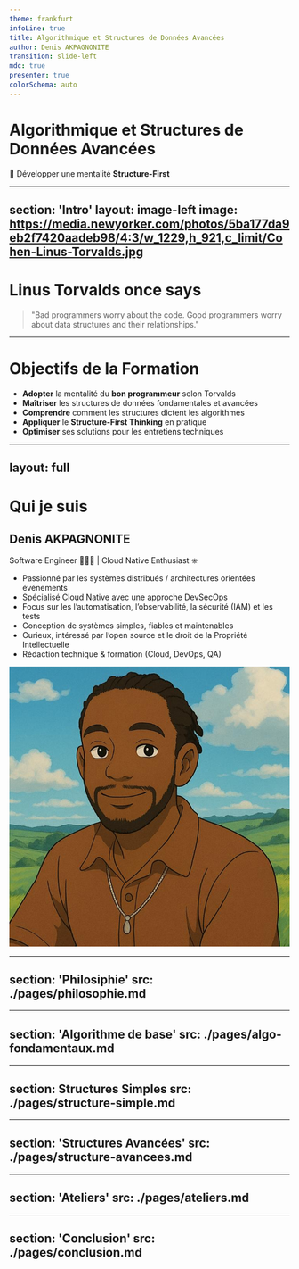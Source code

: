 ```yaml
---
theme: frankfurt
infoLine: true
title: Algorithmique et Structures de Données Avancées
author: Denis AKPAGNONITE
transition: slide-left
mdc: true
presenter: true
colorSchema: auto
---
```


# Algorithmique et Structures de Données Avancées


🎯 Développer une mentalité **Structure-First**

<!-- -->

---
section: 'Intro'
layout: image-left
image: https://media.newyorker.com/photos/5ba177da9eb2f7420aadeb98/4:3/w_1229,h_921,c_limit/Cohen-Linus-Torvalds.jpg
---

# Linus Torvalds once says 

> "Bad programmers worry about the code. Good programmers worry about data structures and their relationships."
>

<!-- 
Avant de rentrer dans le vif du sujet, je voulais commencer avec cette citation de Linus Torvalds, le créateur de Git et du noyau Linux.

Elle peut paraître un peu dure, mais elle met le doigt sur quelque chose de très profond.

Quand on débute en programmation, ou même parfois après quelques années d’expérience, on a tendance à se concentrer uniquement sur le code. Est-ce qu’il compile ? Est-ce qu’il fonctionne ? Est-ce qu’il est propre, ou rapide ?

Mais en réalité, le code, ce n’est que la surface. Ce n’est que la manière dont on traduit une idée en instructions.

Ce que Linus veut dire ici, c’est que ce qui fait vraiment la différence entre un développeur correct et un très bon développeur, c’est sa capacité à penser en termes de structures de données. À comprendre comment organiser les informations, comment elles s’enchaînent, comment elles interagissent entre elles.

C’est ça qui permet de résoudre un problème de manière élégante, performante et maintenable.

Prenons un exemple simple :
Imaginons que vous devez gérer une file d’attente pour un système de support client.

Un développeur débutant va peut-être coder ça avec un tableau classique — un array. Ça peut marcher, mais au fur et à mesure, il va rencontrer des lenteurs, des bugs, des incohérences.

Un développeur expérimenté, lui, va se poser la question autrement :
	•	Quel est mon besoin en matière d’insertion et de suppression ?
	•	Est-ce que j’ai besoin d’accéder rapidement au premier élément ?
	•	Est-ce que l’ordre est important ?

Et là, il va peut-être choisir une file (queue) ou une deque, qui répond exactement au besoin avec une meilleure complexité algorithmique.

Donc tout ça pour dire que la manière dont on pense un problème — la modélisation algorithmique, les structures de données qu’on choisit — c’est ça le cœur du métier.

Et c’est exactement ce qu’on va voir aujourd’hui.

-->

---

# Objectifs de la Formation

- **Adopter** la mentalité du **bon programmeur** selon Torvalds
- **Maîtriser** les structures de données fondamentales et avancées
- **Comprendre** comment les structures dictent les algorithmes
- **Appliquer** le **Structure-First Thinking** en pratique
- **Optimiser** ses solutions pour les entretiens techniques

<!-- 
1. Adopter la mentalité du bon programmeur selon Torvalds

Quand on parle de “bon programmeur”, ce n’est pas une question d’élitisme, c’est une question de perspective.
Ce que Linus Torvalds met en avant, c’est que la qualité d’un développeur ne se mesure pas juste à la propreté de son code ou à sa capacité à écrire vite. Elle se mesure à sa capacité à comprendre la structure sous-jacente d’un problème.
Durant cette présentation, je vais insister sur cette approche : penser les données d’abord, le code ensuite.

2. Maîtriser les structures de données fondamentales et avancées

Ici, l’objectif est de passer en revue non seulement les classiques — listes, piles, files, tableaux, arbres, graphes — mais aussi quand et pourquoi les utiliser.
On abordera aussi des structures un peu plus avancées comme les heaps, les hash maps, les sets, les tries, etc.
Ce qui est important, ce n’est pas juste de connaître leur définition, mais de comprendre les implications pratiques en termes de performance et de logique algorithmique.

3. Comprendre comment les structures dictent les algorithmes

C’est un point souvent négligé. Un algorithme n’est jamais “magique” en soi : il est profondément lié à la structure de données qu’il utilise.
Prenez le tri rapide (QuickSort) : il tire sa force de la récursivité, des partitions efficaces sur des tableaux.
Ou les algorithmes de parcours : profondeur d’abord, largeur d’abord — tout dépend si vous êtes sur un arbre, un graphe, une structure orientée.
Donc comprendre une structure, c’est ouvrir la porte à une famille d’algorithmes efficaces.

4. Appliquer le Structure-First Thinking en pratique

Là, on va vraiment faire un switch de mindset.
Avant d’écrire du code, on va apprendre à se poser les bonnes questions :
	•	Quel est le vrai problème ?
	•	Quels sont les éléments que je manipule ?
	•	Quelle est la structure naturelle de ces données ?
Ce “structure-first thinking” permet d’éviter des mois de refactoring ou des performances catastrophiques plus tard.
On verra des cas concrets où cette manière de penser change tout.

5. Optimiser ses solutions pour les entretiens techniques

Enfin, je sais que beaucoup ici visent des entretiens techniques, des postes exigeants, des challenges en entreprise.
Et dans ces contextes-là, la connaissance algorithmique est toujours testée : pas seulement pour vous piéger, mais pour voir comment vous réfléchissez, structurez et optimisez une solution.
On verra ensemble comment aborder un problème posément, structurer sa réponse, et donner une solution propre avec une complexité maîtrisée.
-->

---
layout: full
---

# Qui je suis

<div class="flex items-center justify-between gap-8">

<!-- Partie gauche : texte -->
<div class="flex-1">
  <h2 class="text-2xl font-semibold text-gray-700">Denis AKPAGNONITE</h2>
  <p class="text-md text-gray-500 mb-4">Software Engineer 👨🏽‍💻 | Cloud Native Enthusiast ⎈</p>

  <ul class="list-disc pl-5 space-y-2 text-sm text-gray-600">
    <li>Passionné par les systèmes distribués / architectures orientées événements</li>
    <li>Spécialisé Cloud Native avec une approche DevSecOps</li>
    <li>Focus sur les l’automatisation, l’observabilité, la sécurité (IAM) et les tests </li>
    <li>Conception de systèmes simples, fiables et maintenables</li>
    <li>Curieux, intéressé par l’open source et le droit de la Propriété Intellectuelle</li>
    <li>Rédaction technique & formation (Cloud, DevOps, QA)</li>
  </ul>
</div>

<!-- Partie droite : photo -->
<div class="flex-1 flex justify-end">
  <img src="./assets/me.jpeg" alt="Photo de Denis" class="h-[350px] w-auto  rounded-xl shadow-md" />
</div>

</div>

---
section: 'Philosiphie'
src: ./pages/philosophie.md
---

---
section: 'Algorithme de base'
src: ./pages/algo-fondamentaux.md
---

---
section: Structures Simples
src: ./pages/structure-simple.md
---

---
section: 'Structures Avancées'
src: ./pages/structure-avancees.md
---

---
section: 'Ateliers'
src: ./pages/ateliers.md
---

---
section: 'Conclusion'
src: ./pages/conclusion.md
---

